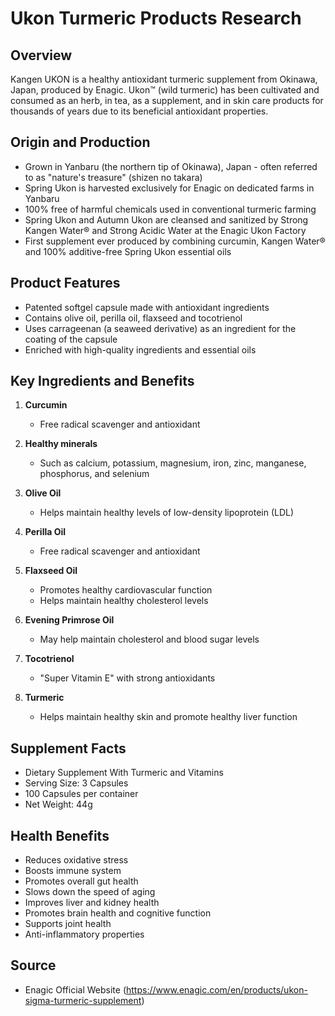 # Ukon Turmeric Products Research

## Overview
Kangen UKON is a healthy antioxidant turmeric supplement from Okinawa, Japan, produced by Enagic. Ukon™ (wild turmeric) has been cultivated and consumed as an herb, in tea, as a supplement, and in skin care products for thousands of years due to its beneficial antioxidant properties.

## Origin and Production
- Grown in Yanbaru (the northern tip of Okinawa), Japan - often referred to as "nature's treasure" (shizen no takara)
- Spring Ukon is harvested exclusively for Enagic on dedicated farms in Yanbaru
- 100% free of harmful chemicals used in conventional turmeric farming
- Spring Ukon and Autumn Ukon are cleansed and sanitized by Strong Kangen Water® and Strong Acidic Water at the Enagic Ukon Factory
- First supplement ever produced by combining curcumin, Kangen Water® and 100% additive-free Spring Ukon essential oils

## Product Features
- Patented softgel capsule made with antioxidant ingredients
- Contains olive oil, perilla oil, flaxseed and tocotrienol
- Uses carrageenan (a seaweed derivative) as an ingredient for the coating of the capsule
- Enriched with high-quality ingredients and essential oils

## Key Ingredients and Benefits
1. **Curcumin**
   - Free radical scavenger and antioxidant

2. **Healthy minerals**
   - Such as calcium, potassium, magnesium, iron, zinc, manganese, phosphorus, and selenium

3. **Olive Oil**
   - Helps maintain healthy levels of low-density lipoprotein (LDL)

4. **Perilla Oil**
   - Free radical scavenger and antioxidant

5. **Flaxseed Oil**
   - Promotes healthy cardiovascular function
   - Helps maintain healthy cholesterol levels

6. **Evening Primrose Oil**
   - May help maintain cholesterol and blood sugar levels

7. **Tocotrienol**
   - "Super Vitamin E" with strong antioxidants

8. **Turmeric**
   - Helps maintain healthy skin and promote healthy liver function

## Supplement Facts
- Dietary Supplement With Turmeric and Vitamins
- Serving Size: 3 Capsules
- 100 Capsules per container
- Net Weight: 44g

## Health Benefits
- Reduces oxidative stress
- Boosts immune system
- Promotes overall gut health
- Slows down the speed of aging
- Improves liver and kidney health
- Promotes brain health and cognitive function
- Supports joint health
- Anti-inflammatory properties

## Source
- Enagic Official Website (https://www.enagic.com/en/products/ukon-sigma-turmeric-supplement)
